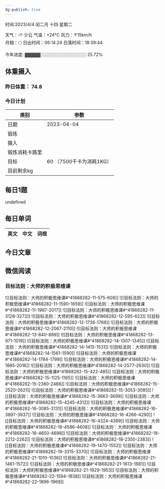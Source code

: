 ```yaml
---
dg-publish: true
---
```



时间:2023/4/4 闰二月 十四 星期二

天气：⛅️  少云 气温：+24°C 风力：↑15km/h  
月相：🌕 日出时间：06:14:24 日落时间：18:39:44

今年进度: ▓▓▓▓▓░░░░░░░░░░░░░░░ 25.72%

## 体重摄入

### 昨日体重： 74.8
### 今日计划
| 类别           | 参数                    |
| -------------- | ----------------------- |
| 日期           | 2023-04-04               |
| 锻炼           |               |
| 摄入           |  |
| 锻炼消耗卡路里 | |
| 目标           | 60      （7500千卡为消耗1KG）                |
| 目前剩余kg               |                          |



## 每日1题

undefined

## 每日单词

| 英文       | 中文       |词根|
| ---------- | ---------- | ---|


## 今日文章



## 微信阅读

<!-- start of weread -->

### 目标法则：大师的积极思维课
![[目标法则：大师的积极思维课#^41868282-11-575-608]]
![[目标法则：大师的积极思维课#^41868282-11-1590-1659]]
![[目标法则：大师的积极思维课#^41868282-11-1987-2017]]
![[目标法则：大师的积极思维课#^41868282-11-3128-3272]]
![[目标法则：大师的积极思维课#^41868282-12-595-622]]
![[目标法则：大师的积极思维课#^41868282-12-1736-1768]]
![[目标法则：大师的积极思维课#^41868282-12-2067-2110]]
![[目标法则：大师的积极思维课#^41868282-13-840-889]]
![[目标法则：大师的积极思维课#^41868282-13-971-1019]]
![[目标法则：大师的积极思维课#^41868282-14-1307-1345]]
![[目标法则：大师的积极思维课#^41868282-14-1415-1531]]
![[目标法则：大师的积极思维课#^41868282-14-1561-1590]]
![[目标法则：大师的积极思维课#^41868282-14-1784-1799]]
![[目标法则：大师的积极思维课#^41868282-14-1885-2016]]
![[目标法则：大师的积极思维课#^41868282-14-2577-2630]]
![[目标法则：大师的积极思维课#^41868282-15-422-485]]
![[目标法则：大师的积极思维课#^41868282-15-1125-1165]]
![[目标法则：大师的积极思维课#^41868282-15-2380-2466]]
![[目标法则：大师的积极思维课#^41868282-15-2520-2621]]
![[目标法则：大师的积极思维课#^41868282-15-3053-3085]]
![[目标法则：大师的积极思维课#^41868282-15-3663-3699]]
![[目标法则：大师的积极思维课#^41868282-15-4245-4312]]
![[目标法则：大师的积极思维课#^41868282-16-3085-3131]]
![[目标法则：大师的积极思维课#^41868282-16-3897-3937]]
![[目标法则：大师的积极思维课#^41868282-16-4266-4290]]
![[目标法则：大师的积极思维课#^41868282-16-4324-4369]]
![[目标法则：大师的积极思维课#^41868282-16-4586-4608]]
![[目标法则：大师的积极思维课#^41868282-16-4650-4698]]
![[目标法则：大师的积极思维课#^41868282-18-2212-2262]]
![[目标法则：大师的积极思维课#^41868282-18-2350-2383]]
![[目标法则：大师的积极思维课#^41868282-19-1470-1552]]
![[目标法则：大师的积极思维课#^41868282-19-3315-3370]]
![[目标法则：大师的积极思维课#^41868282-21-1010-1036]]
![[目标法则：大师的积极思维课#^41868282-21-1461-1572]]
![[目标法则：大师的积极思维课#^41868282-21-1613-1681]]
![[目标法则：大师的积极思维课#^41868282-21-1929-1953]]
![[目标法则：大师的积极思维课#^41868282-22-1594-1838]]
![[目标法则：大师的积极思维课#^41868282-22-1896-1969]]

<!-- end of weread -->
